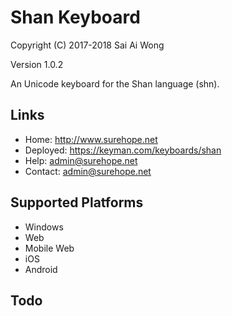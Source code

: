 Shan Keyboard
=====================

Copyright (C) 2017-2018 Sai Ai Wong

Version 1.0.2

An Unicode keyboard for the Shan language (shn). 

Links
-----

 * Home:     <http://www.surehope.net>
 * Deployed: <https://keyman.com/keyboards/shan>
 * Help:     <admin@surehope.net>
 * Contact:  <admin@surehope.net>

Supported Platforms
-------------------
 * Windows
 * Web
 * Mobile Web
 * iOS
 * Android

Todo
----
